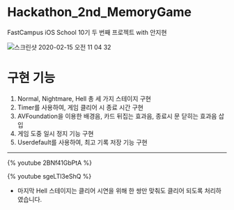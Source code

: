 # Hackathon_2nd_MemoryGame
FastCampus iOS School 10기 두 번째 프로젝트 with 안지현



![스크린샷 2020-02-15 오전 11 04 32](https://user-images.githubusercontent.com/15086391/74580074-a3a6a780-4fe3-11ea-9567-699b3ea9b81f.png)



# 구현 기능

1. Normal, Nightmare, Hell 총 세 가지 스테이지 구현
2. Timer를 사용하여, 게임 클리어 시 종료 시간 구현
3. AVFoundation을 이용한 배경음, 카드 뒤집는 효과음, 종료시 문 닫히는 효과음 삽입
4. 게임 도중 일시 정지 기능 구현
5. Userdefault를 사용하여, 최고 기록 저장 기능 구현



------

{% youtube 2BNf41GbPtA %}

{% youtube sgeLTl3eShQ %}

- 마지막 Hell 스테이지는 클리어 시연을 위해 한 쌍만 맞춰도 클리어 되도록 처리하였습니다.

